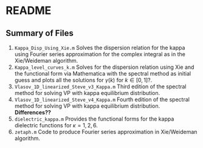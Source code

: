 # README

## Summary of Files
1. `Kappa_Disp_Using_Xie.m` Solves the dispersion relation for the kappa using Fourier series approximation for the complex integral as in the Xie/Weideman algorithm.
2. `Kappa_level_curves_k.m` Solves for the dispersion relation using Xie and the functional form via Mathematica with the spectral method as initial guess and plots all the solutions for $\gamma(k)$ for $k\in[0,1]$?.
3. `Vlasov_1D_linearized_Steve_v3_Kappa.m` Third edition of the spectral method for solving VP with kappa equilibrium distribution.
4. `Vlasov_1D_linearized_Steve_v4_Kappa.m` Fourth edition of the spectral method for solving VP with kappa equilibrium distribution. **Differences??**
5. `dielectric_kappa.m` Provides the functional forms for the kappa dielectric functions for $\kappa=1,2,6$.
6. `zetaph.m` Code to produce Fourier series approximation in Xie/Weideman algorithm.
